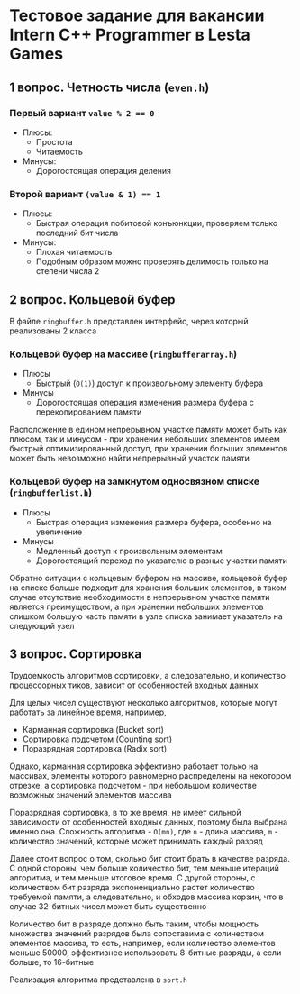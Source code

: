 # Тестовое задание для вакансии Intern C++ Programmer в Lesta Games
## 1 вопрос. Четность числа (```even.h```)
### Первый вариант ```value % 2 == 0```
* Плюсы:
  + Простота
  + Читаемость
* Минусы:
  + Дорогостоящая операция деления
### Второй вариант ```(value & 1) == 1```
* Плюсы:
  + Быстрая операция побитовой конъюнкции, проверяем только последний бит числа
* Минусы:
  + Плохая читаемость
  + Подобным образом можно проверять делимость только на степени числа 2
## 2 вопрос. Кольцевой буфер
В файле ```ringbuffer.h``` представлен интерфейс, через который реализованы 2 класса
### Кольцевой буфер на массиве (```ringbufferarray.h```)
* Плюсы
  + Быстрый (```O(1)```) доступ к произвольному элементу буфера
* Минусы
  + Дорогостоящая операция изменения размера буфера с перекопированием памяти

Расположение в едином непрерывном участке памяти может быть как плюсом, так и минусом - при хранении небольших элементов имеем быстрый оптимизированный доступ, при хранении больших элементов может быть невозможно найти непрерывный участок памяти
### Кольцевой буфер на замкнутом односвязном списке (```ringbufferlist.h```)
* Плюсы
  + Быстрая операция изменения размера буфера, особенно на увеличение
* Минусы
  + Медленный доступ к произвольным элементам
  + Дорогостоящий переход по указателю в разные участки памяти

Обратно ситуации с кольцевым буфером на массиве, кольцевой буфер на списке больше подходит для хранения больших элементов, в таком случае отсутствие необходимости в непрерывном участке памяти является преимуществом, а при хранении небольших элементов слишком большую часть памяти в узле списка занимает указатель на следующий узел
## 3 вопрос. Сортировка
Трудоемкость алгоритмов сортировки, а следовательно, и количество процессорных тиков, зависит от особенностей входных данных

Для целых чисел существуют несколько алгоритмов, которые могут работать за линейное время, например,
* Карманная сортировка (Bucket sort)
* Сортировка подсчетом (Counting sort)
* Поразрядная сортировка (Radix sort)

Однако, карманная сортировка эффективно работает только на массивах, элементы которого равномерно распределены на некотором отрезке, а сортировка подсчетом - при небольшом количестве возможных значений элементов массива

Поразрядная сортировка, в то же время, не имеет сильной зависимости от особенностей входных данных, поэтому была выбрана именно она. Сложность алгоритма - ```O(mn)```, где ```n``` - длина массива, ```m``` - количество значений, которые может принимать каждый разряд

Далее стоит вопрос о том, сколько бит стоит брать в качестве разряда. С одной стороны, чем больше количество бит, тем меньше итераций алгоритма, и тем меньше итоговое время. С другой стороны, с количеством бит разряда экспоненциально растет количество требуемой памяти, а следовательно, и обходов массива корзин, что в случае 32-битных чисел может быть существенно

Количество бит в разряде должно быть таким, чтобы мощность множества значений разрядов была сопоставима с количеством элементов массива, то есть, например, если количество элементов меньше 50000, эффективнее использовать 8-битные разряды, а если больше, то 16-битные

Реализация алгоритма представлена в ```sort.h```
